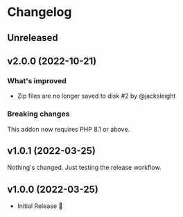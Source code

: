 # Changelog

## Unreleased

## v2.0.0 (2022-10-21)

### What's improved

- Zip files are no longer saved to disk #2 by @jacksleight

### Breaking changes

This addon now requires PHP 8.1 or above.

## v1.0.1 (2022-03-25)

Nothing's changed. Just testing the release workflow.

## v1.0.0 (2022-03-25)

- Initial Release 🚀
